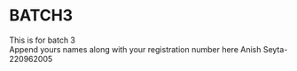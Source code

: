 # BATCH3
This is for batch 3  
Append yours names along with your registration number here
Anish Seyta- 220962005

